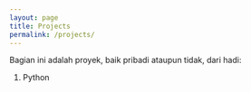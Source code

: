 ```yaml
---
layout: page
title: Projects
permalink: /projects/
---
```

Bagian ini adalah proyek, baik pribadi ataupun tidak, dari hadi:

1. Python
